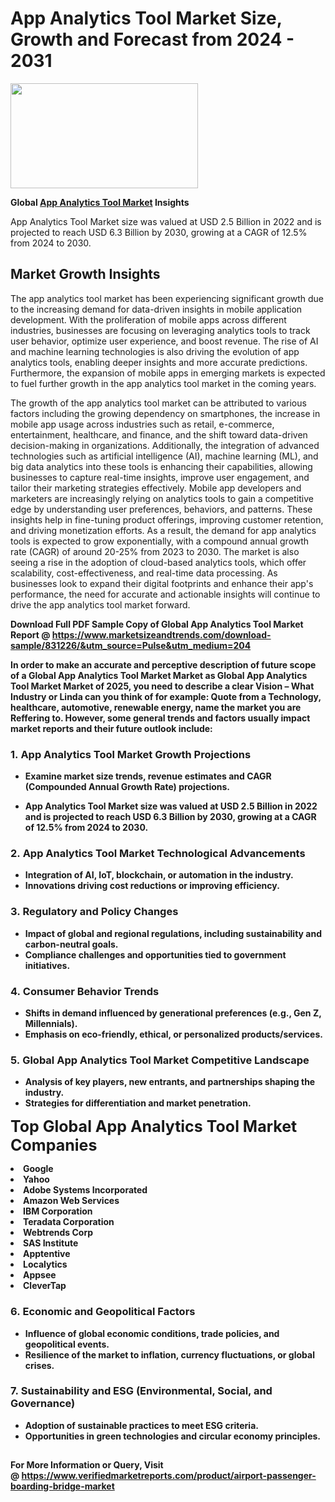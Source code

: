 <H1>App Analytics Tool Market Size, Growth and Forecast from 2024 - 2031</H1><img class="aligncenter size-medium wp-image-584254" src="https://thirdeyenews.in/wp-content/uploads/2024/09/Global-Market-Research-300x168.jpeg" alt="" width="300" height="168" /><p><strong>Global&nbsp;<a href="https://www.marketsizeandtrends.com/download-sample/831226/&amp;utm_source=Pulse&amp;utm_medium=204">App Analytics Tool Market</a> Insights</strong></p><p>App Analytics Tool Market size was valued at USD 2.5 Billion in 2022 and is projected to reach USD 6.3 Billion by 2030, growing at a CAGR of 12.5% from 2024 to 2030.</p><p><h2>Market Growth Insights</h2> <p>The app analytics tool market has been experiencing significant growth due to the increasing demand for data-driven insights in mobile application development. With the proliferation of mobile apps across different industries, businesses are focusing on leveraging analytics tools to track user behavior, optimize user experience, and boost revenue. The rise of AI and machine learning technologies is also driving the evolution of app analytics tools, enabling deeper insights and more accurate predictions. Furthermore, the expansion of mobile apps in emerging markets is expected to fuel further growth in the app analytics tool market in the coming years.</p> <p><strong></strong></p> <p>The growth of the app analytics tool market can be attributed to various factors including the growing dependency on smartphones, the increase in mobile app usage across industries such as retail, e-commerce, entertainment, healthcare, and finance, and the shift toward data-driven decision-making in organizations. Additionally, the integration of advanced technologies such as artificial intelligence (AI), machine learning (ML), and big data analytics into these tools is enhancing their capabilities, allowing businesses to capture real-time insights, improve user engagement, and tailor their marketing strategies effectively. Mobile app developers and marketers are increasingly relying on analytics tools to gain a competitive edge by understanding user preferences, behaviors, and patterns. These insights help in fine-tuning product offerings, improving customer retention, and driving monetization efforts. As a result, the demand for app analytics tools is expected to grow exponentially, with a compound annual growth rate (CAGR) of around 20-25% from 2023 to 2030. The market is also seeing a rise in the adoption of cloud-based analytics tools, which offer scalability, cost-effectiveness, and real-time data processing. As businesses look to expand their digital footprints and enhance their app's performance, the need for accurate and actionable insights will continue to drive the app analytics tool market forward.</p> <p><strong></p><p><span class=""><strong>Download Full PDF Sample Copy of Global App Analytics Tool Market Report</strong> @ <a href="https://www.marketsizeandtrends.com/download-sample/831226/&amp;utm_source=Pulse&amp;utm_medium=204" target="_blank">https://www.marketsizeandtrends.com/download-sample/831226/&amp;utm_source=Pulse&amp;utm_medium=204</a></span></p><p>In order to make an accurate and perceptive description of future scope of a Global&nbsp;App Analytics Tool Market Market as Global&nbsp;App Analytics Tool Market Market of 2025, you need to describe a clear Vision &ndash; What Industry or Linda can you think of for example: Quote from a Technology, healthcare, automotive, renewable energy, name the market you are Reffering to. However, some general trends and factors usually impact market reports and their future outlook include:</p><h3>1.&nbsp;<strong>App Analytics Tool Market Growth Projections</strong></h3><ul><li>Examine market size trends, revenue estimates and CAGR (Compounded Annual Growth Rate) projections.</li><li><p>App Analytics Tool Market size was valued at USD 2.5 Billion in 2022 and is projected to reach USD 6.3 Billion by 2030, growing at a CAGR of 12.5% from 2024 to 2030.</p></li></ul><h3>2.&nbsp;<strong>App Analytics Tool Market Technological Advancements</strong></h3><ul><li>Integration of AI, IoT, blockchain, or automation in the industry.</li><li>Innovations driving cost reductions or improving efficiency.</li></ul><h3>3.&nbsp;<strong>Regulatory and Policy Changes</strong></h3><ul><li>Impact of global and regional regulations, including sustainability and carbon-neutral goals.</li><li>Compliance challenges and opportunities tied to government initiatives.</li></ul><h3>4.&nbsp;<strong>Consumer Behavior Trends</strong></h3><ul><li>Shifts in demand influenced by generational preferences (e.g., Gen Z, Millennials).</li><li>Emphasis on eco-friendly, ethical, or personalized products/services.</li></ul><h3>5.&nbsp;<strong>Global App Analytics Tool Market Competitive Landscape</strong></h3><ul><li>Analysis of key players, new entrants, and partnerships shaping the industry.</li><li>Strategies for differentiation and market penetration.</li></ul><p data-pm-slice="1 1 []"><span style="color: inherit; font-family: inherit; font-size: 25px;">Top Global App Analytics Tool Market Companies</span></p><div class="" data-test-id=""><p><li>Google</li><li> Yahoo</li><li> Adobe Systems Incorporated</li><li> Amazon Web Services</li><li> IBM Corporation</li><li> Teradata Corporation</li><li> Webtrends Corp</li><li> SAS Institute</li><li> Apptentive</li><li> Localytics</li><li> Appsee</li><li> CleverTap</li></p></div><h3>6.&nbsp;<strong>Economic and Geopolitical Factors</strong></h3><ul><li>Influence of global economic conditions, trade policies, and geopolitical events.</li><li>Resilience of the market to inflation, currency fluctuations, or global crises.</li></ul><h3>7.&nbsp;<strong>Sustainability and ESG (Environmental, Social, and Governance)</strong></h3><ul><li>Adoption of sustainable practices to meet ESG criteria.</li><li>Opportunities in green technologies and circular economy principles.</li></ul><h2><strong style="font-size: 14px;">For More Information or Query, Visit @&nbsp;</strong><a style="background-color: #ffffff; font-size: 14px;" href="https://www.marketsizeandtrends.com/report/app-analytics-tool-market/" target="_blank">https://www.verifiedmarketreports.com/product/airport-passenger-boarding-bridge-market</a></h2>
